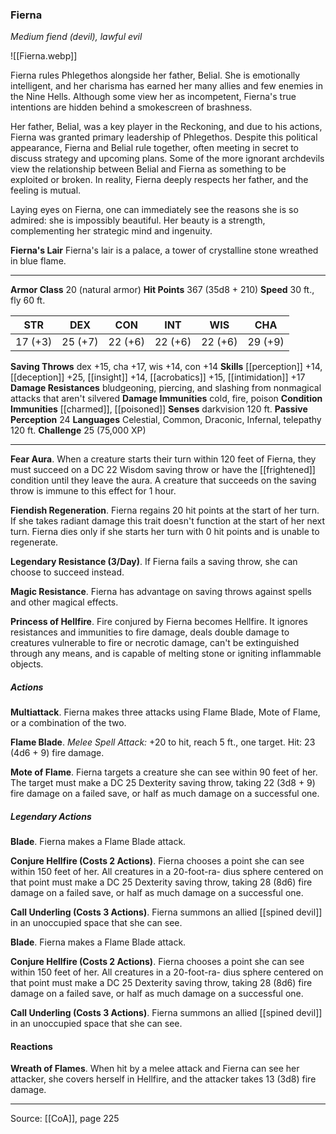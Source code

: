 ### Fierna
_Medium fiend (devil), lawful evil_

![[Fierna.webp]]

Fierna rules Phlegethos alongside her father, Belial. She is emotionally intelligent, and her charisma has earned her many allies and few enemies in the Nine Hells. Although some view her as incompetent, Fierna's true intentions are hidden behind a smokescreen of brashness.

Her father, Belial, was a key player in the Reckoning, and due to his actions, Fierna was granted primary leadership of Phlegethos. Despite this political appearance, Fierna and Belial rule together, often meeting in secret to discuss strategy and upcoming plans. Some of the more ignorant archdevils view the relationship between Belial and Fierna as something to be exploited or broken. In reality, Fierna deeply respects her father, and the feeling is mutual.

Laying eyes on Fierna, one can immediately see the reasons she is so admired: she is impossibly beautiful. Her beauty is a strength, complementing her strategic mind and ingenuity.

**Fierna's Lair** Fierna's lair is a palace, a tower of crystalline stone wreathed in blue flame.




---

**Armor Class** 20 (natural armor)
**Hit Points** 367 (35d8 + 210)
**Speed** 30 ft., fly 60 ft.

| STR     | DEX     | CON     | INT     | WIS     | CHA     |
|---------|---------|---------|---------|---------|---------|
| 17 (+3) | 25 (+7) | 22 (+6) | 22 (+6) | 22 (+6) | 29 (+9) |

**Saving Throws** dex +15, cha +17, wis +14, con +14
**Skills** [[perception]] +14, [[deception]] +25, [[insight]] +14, [[acrobatics]] +15, [[intimidation]] +17
**Damage Resistances** bludgeoning, piercing, and slashing from nonmagical attacks that aren't silvered
**Damage Immunities** cold, fire, poison
**Condition Immunities** [[charmed]], [[poisoned]]
**Senses** darkvision 120 ft.
**Passive Perception** 24
**Languages** Celestial, Common, Draconic, Infernal, telepathy 120 ft.
**Challenge** 25 (75,000 XP)

---

**Fear Aura**. When a creature starts their turn within 120 feet of Fierna, they must succeed on a DC 22 Wisdom saving throw or have the [[frightened]] condition until they leave the aura. A creature that succeeds on the saving throw is immune to this effect for 1 hour.

**Fiendish Regeneration**. Fierna regains 20 hit points at the start of her turn. If she takes radiant damage this trait doesn't function at the start of her next turn. Fierna dies only if she starts her turn with 0 hit points and is unable to regenerate.

**Legendary Resistance (3/Day)**. If Fierna fails a saving throw, she can choose to succeed instead.

**Magic Resistance**. Fierna has advantage on saving throws against spells and other magical effects.

**Princess of Hellfire**. Fire conjured by Fierna becomes Hellfire. It ignores resistances and immunities to fire damage, deals double damage to creatures vulnerable to fire or necrotic damage, can't be extinguished through any means, and is capable of melting stone or igniting inflammable objects.

##### Actions
**Multiattack**. Fierna makes three attacks using Flame Blade, Mote of Flame, or a combination of the two.

**Flame Blade**. _Melee Spell Attack:_ +20 to hit, reach 5 ft., one target. Hit: 23 (4d6 + 9) fire damage.

**Mote of Flame**. Fierna targets a creature she can see within 90 feet of her. The target must make a DC 25 Dexterity saving throw, taking 22 (3d8 + 9) fire damage on a failed save, or half as much damage on a successful one.

##### Legendary Actions
**Blade**. Fierna makes a Flame Blade attack.

**Conjure Hellfire (Costs 2 Actions)**. Fierna chooses a point she can see within 150 feet of her. All creatures in a 20-foot-ra- dius sphere centered on that point must make a DC 25 Dexterity saving throw, taking 28 (8d6) fire damage on a failed save, or half as much damage on a successful one.

**Call Underling (Costs 3 Actions)**. Fierna summons an allied [[spined devil]] in an unoccupied space that she can see.

**Blade**. Fierna makes a Flame Blade attack.

**Conjure Hellfire (Costs 2 Actions)**. Fierna chooses a point she can see within 150 feet of her. All creatures in a 20-foot-ra- dius sphere centered on that point must make a DC 25 Dexterity saving throw, taking 28 (8d6) fire damage on a failed save, or half as much damage on a successful one.

**Call Underling (Costs 3 Actions)**. Fierna summons an allied [[spined devil]] in an unoccupied space that she can see.

#### Reactions
**Wreath of Flames**. When hit by a melee attack and Fierna can see her attacker, she covers herself in Hellfire, and the attacker takes 13 (3d8) fire damage.


---

Source: [[CoA]], page 225